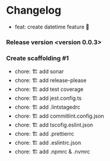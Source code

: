 # Changelog

- feat: create datetime feature 📅

### Release version <version 0.0.3>

### Create scaffolding #1

- chore: 🏗️ add sonar
- chore: 🏗️ add release-please
- chore: 🏗️ add test coverage
- chore: 🏗️ add jest.config.ts
- chore: 🏗️ add .lintstagedrc
- chore: 🏗️ add commitlint.config.json
- chore: 🏗️ add tscofig.eslint.json
- chore: 🏗️ add .prettierrc
- chore: 🏗️ add .eslintrc.json
- chore: 🏗️ add .npmrc & .nvmrc
